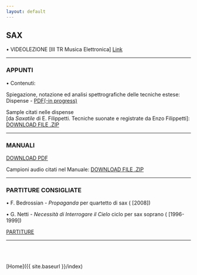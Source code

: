 ```yaml
---
layout: default
---
```



## SAX






• VIDEOLEZIONE [III TR Musica Elettronica] <a href="https://www.youtube.com/watch?v=IbskrOyX244" target="_blank">Link</a>


<!--
• VIDEOLEZIONE [II TR Musica Applicata] <a href="https://www.youtube.com/watch?v=rxkdNBpLx-c" target="_blank">Link</a>

• VIDEOLEZIONE [III TR Musica Applicata] <a href="https://www.youtube.com/watch?v=Xhmvat8WafI" target="_blank">Link</a>

-->

______

### APPUNTI


• Contenuti:

Spiegazione, notazione ed analisi spettrografiche delle tecniche estese: Dispense - <a href=" " target="_blank">PDF(-in progress)</a>


Sample citati nelle dispense  
[da *Saxatile* di E. Filippetti. Tecniche suonate e registrate da Enzo Filippetti]:
 <a href="https://www.dropbox.com/s/imcdnfwvj6vd95v/SAXATILE%20PER%20CITERA.zip?dl=0" target="_blank">DOWNLOAD FILE .ZIP</a>



______

### MANUALI

 <a href="https://www.dropbox.com/s/y6kag2fcwp7s886/Weiss_Netti%3B%20trattato%20II.pdf?dl=0" target="_blank">DOWNLOAD PDF</a>

Campioni audio citati nel Manuale: <a href="https://www.dropbox.com/s/pmbvvtvb86geze6/Weiss-Netti_Techs.zip?dl=0" target="_blank">DOWNLOAD FILE .ZIP</a>

______

### PARTITURE CONSIGLIATE


<!-- • xxx - *yyy* (da zzz, [1909])

• G. Grisey - *Anubis et Nout* per clarinetto contrabbasso ( [1985])-->


• F. Bedrossian - *Propaganda* per quartetto di sax ( [2008])

• G. Netti - *Necessità di Interrogare il Cielo* ciclo per sax soprano ( [1996-1999])



<a href="https://www.dropbox.com/sh/7tvjnfe5sl5ibba/AACVPi1R2tpBcSDR2tcuMtmna?dl=0" target="_blank">PARTITURE</a>







______

<br>

<br>


[Home]({{ site.baseurl }}/index)
